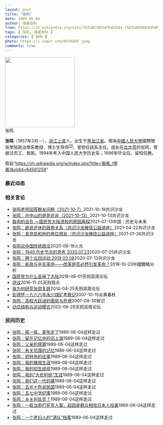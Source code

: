 ```yaml
---
layout: post
title: "张鸣"
date: 1989-06-04
author: 维基百科
from: https://zh.wikipedia.org/wiki/%E5%BC%B5%E9%B3%B4_(%E5%AD%B8%E8%80%85)
tags: [ 张鸣, 维基百科 ]
categories: [ 张鸣 ]
photo: https://i.imgur.com/WYxK84P.jpeg
comments: true
---
```

<div class="mw-parser-output">
<div class="thumb tright"><div class="thumbinner" style="width:232px;"><a href="/wiki/File:Voa_chinese_Ming_Zhang_22aug10_300.jpg" class="image"><img alt="" src="//upload.wikimedia.org/wikipedia/commons/0/0b/Voa_chinese_Ming_Zhang_22aug10_300.jpg" decoding="async" width="230" height="230" class="thumbimage" data-file-width="230" data-file-height="230"></a>  <div class="thumbcaption"><div class="magnify"><a href="/wiki/File:Voa_chinese_Ming_Zhang_22aug10_300.jpg" class="internal" title="放大"></a></div>张鸣</div></div></div>
<p><b>张鸣</b>（1957年3月<span class="useeditintro" title="Template:BLP editintro">－</span>），<a href="/wiki/%E6%B5%99%E6%B1%9F" class="mw-redirect" title="浙江">浙江</a><a href="/wiki/%E4%B8%8A%E8%99%9E" class="mw-redirect" title="上虞">上虞</a>人，出生于<a href="/wiki/%E9%BB%91%E9%BE%99%E6%B1%9F%E7%9C%81" title="黑龙江省">黑龙江省</a>。現為<a href="/wiki/%E4%B8%AD%E5%9C%8B%E4%BA%BA%E6%B0%91%E5%A4%A7%E5%AD%B8" class="mw-redirect" title="中國人民大學">中國人民大學</a>國際關係學院政治學系教授、博士生导师<sup id="cite_ref-1" class="reference"><a href="#cite_note-1">[1]</a></sup>，曾担任該系主任。成长在<a href="/wiki/%E5%8C%97%E5%A4%A7%E8%8D%92" title="北大荒">北大荒</a>的张鸣，曾做过农工、兽医。1994年考入中国人民大学历史系；1996年毕业后，留校任教。
</p>
</div><noscript><img src="//zh.wikipedia.org/wiki/Special:CentralAutoLogin/start?type=1x1" alt="" title="" width="1" height="1" style="border: none; position: absolute;"></noscript>
<div class="printfooter">取自“<a dir="ltr" href="https://zh.wikipedia.org/w/index.php?title=張鳴_(學者)&amp;oldid=64561259">https://zh.wikipedia.org/w/index.php?title=張鳴_(學者)&amp;oldid=64561259</a>”</div><div id="recent-news"><h3>最近动态</h3><ul></ul></div><div id="open-opinion"><h3>相关言论</h3><ul><li><a href="https://nodebe4.github.io/opinion/2021-10-18/%E5%BC%A0%E9%B8%A3%E8%80%81%E5%B8%88%E5%9B%9E%E7%AD%94%E7%BE%A4%E5%8F%8B%E9%97%AE%E9%A2%98-2021-10-7/" title="共识沙龙">张鸣老师回答群友问题（2021-10-7）</a><time>2021-10-18</time><a class="tag">共识沙龙</a></li>
<li><a href="https://nodebe4.github.io/opinion/2021-10-13/%E5%BC%A0%E9%B8%A3-%E5%AD%99%E4%B8%AD%E5%B1%B1%E7%9A%84%E6%98%AF%E6%98%AF%E9%9D%9E%E9%9D%9E-2021-10-13/" title="共识沙龙">张鸣：孙中山的是是非非（2021-10-13）</a><time>2021-10-13</time><a class="tag">共识沙龙</a></li>
<li><a href="https://nodebe4.github.io/opinion/2021-07-13/%E8%87%B4%E5%91%BD%E7%9A%84%E8%87%AA%E8%B4%9F-%E5%9B%BD%E6%B0%91%E5%85%9A%E5%A4%A7%E9%99%86%E6%BA%83%E8%B4%A5%E7%9A%84%E5%8E%9F%E5%9B%A0%E5%86%8D%E6%8E%A2/" title="张鸣 ; 马飞">致命的自负        —国民党大陆溃败的原因再探</a><time>2021-07-13</time><a class="tag">中国：历史与未来</a></li>
<li><a href="https://nodebe4.github.io/opinion/2021-04-22/%E5%BC%A0%E9%B8%A3-%E6%AC%B2%E8%AF%B4%E8%BF%98%E4%BC%91%E7%9A%84%E6%94%BF%E5%95%86%E5%85%B3%E7%B3%BB-%E5%85%B1%E8%AF%86%E6%B2%99%E9%BE%99%E5%BE%AE%E4%BF%A1%E5%85%AC%E7%9B%8A%E8%AE%B2%E5%BA%A7/" title="共识沙龙">张鸣：欲说还休的政商关系（共识沙龙微信公益讲座）</a><time>2021-04-22</time><a class="tag">共识沙龙</a></li>
<li><a href="https://nodebe4.github.io/opinion/2021-01-26/%E5%BC%A0%E9%B8%A3-%E8%A2%81%E4%B8%96%E5%87%AF%E5%92%8C%E4%BB%96%E7%9A%84%E4%B8%A4%E4%BD%8D%E6%9C%8B%E5%8F%8B-%E5%85%B1%E8%AF%86%E6%B2%99%E9%BE%99%E5%BE%AE%E4%BF%A1%E5%85%AC%E7%9B%8A%E8%AE%B2%E5%BA%A7/" title="共识沙龙">张鸣：袁世凯和他的两位朋友（共识沙龙微信公益讲座）</a><time>2021-01-26</time><a class="tag">共识沙龙</a></li>
<li><a href="https://nodebe4.github.io/opinion/2020-08-18/%E5%BC%A0%E9%B8%A3%E8%AE%BA%E4%B8%AD%E5%9B%BD%E4%BC%A0%E7%BB%9F%E6%94%BF%E6%B2%BB/" title="火光">张鸣论中国传统政治</a><time>2020-08-18</time><a class="tag">火光</a></li>
<li><a href="https://nodebe4.github.io/opinion/2020-07-25/%E5%BC%A0%E9%B8%A3-1949-%E5%8E%86%E5%8F%B2%E8%8A%82%E7%82%B9%E7%9A%84%E6%80%9D%E8%80%83-2020.07.23/" title="共识沙龙">张鸣：1949 历史节点的思考 2020.07.23</a><time>2020-07-25</time><a class="tag">共识沙龙</a></li>
<li><a href="https://nodebe4.github.io/opinion/2020-07-13/%E5%BC%A0%E9%B8%A3-%E4%B8%A4%E4%B8%AA%E4%BA%94%E5%9B%9B%E8%BF%90%E5%8A%A8-2019-03-08/" title="共识沙龙">张鸣：两个五四运动 2019 03 08</a><time>2020-07-13</time><a class="tag">共识沙龙</a></li>
<li><a href="https://nodebe4.github.io/opinion/2018-10-23/%E5%BC%A0%E9%B8%A3-%E6%96%B0%E6%94%BF%E4%B8%8E%E8%BE%9B%E4%BA%A5%E9%9D%A9%E5%91%BD-%E6%94%B9%E9%9D%A9%E6%98%AF%E5%90%A6%E5%BF%85%E7%84%B6%E5%BC%95%E5%8F%91%E9%9D%A9%E5%91%BD/" title="张鸣">张鸣：新政与辛亥革命——改革是否必然引发革命？</a><time>2018-10-23</time><a class="tag">中國戰略分析</a></li>
<li><a href="https://nodebe4.github.io/opinion/2018-06-01/%E5%9B%BD%E6%B0%91%E5%85%9A%E4%B8%BA%E4%BB%80%E4%B9%88%E4%B8%A2%E6%8E%89%E4%BA%86%E5%A4%A7%E9%99%86/" title="张鸣">国民党为什么丢掉了大陆</a><time>2018-06-01</time><a class="tag">天则双周论坛</a></li>
<li><a href="https://nodebe4.github.io/opinion/2016-11-25/%E8%AF%84%E8%AE%AE/" title="张鸣">评议</a><time>2016-11-25</time><a class="tag">天则观点</a></li>
<li><a href="https://nodebe4.github.io/opinion/2014-04-25/%E6%88%91%E4%B8%BA%E4%BD%95%E7%A0%94%E7%A9%B6%E5%BC%A0%E5%8B%8B%E5%A4%8D%E8%BE%9F/" title="张鸣">我为何研究张勋复辟</a><time>2014-04-25</time><a class="tag">天则双周论坛</a></li>
<li><a href="https://nodebe4.github.io/opinion/2007-10-15/%E5%BD%AD%E5%BE%B7%E6%80%80%E4%B8%80%E4%B9%9D%E5%85%AD%E5%85%AD%E5%B9%B4%E6%B0%B8%E5%B7%9D%E7%85%A4%E7%9F%BF%E8%80%83%E5%AF%9F%E8%AE%B0/" title="张鸣羊">彭德怀一九六六年永川煤矿考察记</a><time>2007-10-15</time><a class="tag">炎黄春秋</a></li>
<li><a href="https://nodebe4.github.io/opinion/2007-09-30/%E5%BC%A0%E9%B8%A3-%E9%AB%98%E6%A0%A1%E5%A4%A7%E8%B7%83%E8%BF%9B%E7%9A%84%E5%9B%B0%E5%B1%80%E4%B8%8E%E5%8D%B1%E5%A2%83/" title="张鸣">张鸣：高校大跃进的困局与危境</a><time>2007-09-30</time><a class="tag">智识</a></li>
<li><a href="https://nodebe4.github.io/opinion/2002-06-28/%E5%8A%A8%E5%91%98%E7%BB%93%E6%9E%84%E4%B8%8E%E8%BF%90%E5%8A%A8%E6%A8%A1%E5%BC%8F/" title="张鸣">动员结构与运动模式</a><time>2002-06-28</time><a class="tag">天则双周论坛</a></li>
</ul></div><div id="mjls-record"><h3>民间历史</h3><ul><li><a href="https://nodebe4.github.io/mjlsh/1989-06-04/%E5%BC%A0%E9%B8%A3-%E9%82%A3%E4%B8%80%E5%A4%9C-%E7%AB%A5%E5%B9%B4%E8%B5%B0%E4%BA%86/" title="张鸣">张鸣：那一夜，童年走了</a><time>1989-06-04</time><a class="tag">这样走过</a></li>
<li><a href="https://nodebe4.github.io/mjlsh/1989-06-04/%E5%BC%A0%E9%B8%A3-%E7%95%99%E5%9C%A8%E8%AE%B0%E5%BF%86%E4%B8%AD%E7%9A%84%E6%97%A7%E4%B8%8A%E6%B5%B7/" title="张鸣">张鸣：留在记忆中的旧上海</a><time>1989-06-04</time><a class="tag">这样走过</a></li>
<li><a href="https://nodebe4.github.io/mjlsh/1989-06-04/%E5%BC%A0%E9%B8%A3-%E7%88%B6%E4%BA%B2%E7%9A%84%E8%B5%8E%E7%BD%AA/" title="张鸣">张鸣：父亲的赎罪</a><time>1989-06-04</time><a class="tag">这样走过</a></li>
<li><a href="https://nodebe4.github.io/mjlsh/1989-06-04/%E5%BC%A0%E9%B8%A3-%E6%9C%89%E5%85%B3%E9%A5%A5%E9%A5%BF%E7%9A%84%E8%AE%B0%E5%BF%86/" title="张鸣">张鸣：有关饥饿的记忆</a><time>1989-06-04</time><a class="tag">这样走过</a></li>
<li><a href="https://nodebe4.github.io/mjlsh/1989-06-04/%E5%BC%A0%E9%B8%A3-%E6%8A%93%E7%89%B9%E5%8A%A1%E7%9A%84%E5%BE%80%E4%BA%8B/" title="张鸣">张鸣：抓特务的往事</a><time>1989-06-04</time><a class="tag">这样走过</a></li>
<li><a href="https://nodebe4.github.io/mjlsh/1989-06-04/%E5%BC%A0%E9%B8%A3-%E6%88%91%E7%9A%84%E7%8C%AA%E5%80%8C%E7%94%9F%E6%B6%AF/" title="张鸣">张鸣：我的猪倌生涯</a><time>1989-06-04</time><a class="tag">这样走过</a></li>
<li><a href="https://nodebe4.github.io/mjlsh/1989-06-04/%E5%BC%A0%E9%B8%A3-%E6%88%91%E7%9A%84%E6%8B%9B%E7%94%9F%E6%AD%A7%E8%A7%86/" title="张鸣">张鸣：我的招生歧视</a><time>1989-06-04</time><a class="tag">这样走过</a></li>
<li><a href="https://nodebe4.github.io/mjlsh/1989-06-04/%E5%BC%A0%E9%B8%A3-%E6%88%91%E7%9A%84-%E5%A4%A7%E6%89%B9%E5%88%A4%E7%BB%84-%E7%94%9F%E6%B6%AF/" title="张鸣">张鸣：我的“大批判组”生涯</a><time>1989-06-04</time><a class="tag">这样走过</a></li>
<li><a href="https://nodebe4.github.io/mjlsh/1989-06-04/%E5%BC%A0%E9%B8%A3-%E6%88%91%E4%BB%AC%E8%BF%99%E4%B8%80%E4%BB%A3%E7%9A%84%E7%97%9B/" title="张鸣">张鸣：我们这一代的痛</a><time>1989-06-04</time><a class="tag">这样走过</a></li>
<li><a href="https://nodebe4.github.io/mjlsh/1989-06-04/%E5%BC%A0%E9%B8%A3-%E4%BA%94%E5%85%89%E5%8D%81%E8%89%B2%E8%AF%B4%E6%B0%91%E5%9B%BD/" title="张鸣">张鸣：五光十色说民国</a><time>1989-06-04</time><a class="tag">这样走过</a></li>
<li><a href="https://nodebe4.github.io/mjlsh/1989-06-04/%E5%BC%A0%E9%B8%A3-%E4%BA%94%E4%B8%83%E4%B8%AD%E5%AD%A6%E7%BA%AA%E4%BA%8B/" title="张鸣">张鸣：五七中学纪事</a><time>1989-06-04</time><a class="tag">这样走过</a></li>
<li><a href="https://nodebe4.github.io/mjlsh/1989-06-04/%E5%BC%A0%E9%B8%A3-%E4%B9%A1%E5%85%B3%E4%BD%95%E5%A4%84%E8%A7%85/" title="张鸣">张鸣：乡关何处觅？</a><time>1989-06-04</time><a class="tag">这样走过</a></li>
<li><a href="https://nodebe4.github.io/mjlsh/1989-06-04/%E5%BC%A0%E9%B8%A3-%E4%B8%80%E6%A1%A9%E5%BD%93%E8%A1%97%E6%89%93%E6%AD%BB%E5%86%9B%E4%BA%BA%E6%A1%88-%E8%B5%B7%E5%9B%A0%E6%98%AF%E7%BE%A4%E4%BC%97%E7%9B%B8%E4%BF%A1%E6%97%A5%E6%9C%AC%E4%BA%BA%E6%8A%95%E6%AF%92/" title="张鸣">张鸣：一桩当街打死军人案，起因是群众相信日本人投毒</a><time>1989-06-04</time><a class="tag">这样走过</a></li>
<li><a href="https://nodebe4.github.io/mjlsh/1989-06-04/%E5%BC%A0%E9%B8%A3-%E4%B8%80%E4%B8%AA%E8%80%81%E5%A6%87%E4%BA%BA%E7%9A%84-%E6%B8%85%E9%98%9F-%E6%A1%A3%E6%A1%88/" title="张鸣">张鸣：一个老妇人的“清队”档案</a><time>1989-06-04</time><a class="tag">这样走过</a></li>
</ul></div>